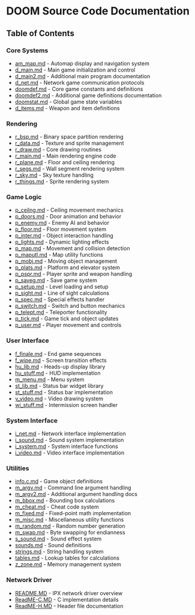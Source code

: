 # DOOM Source Code Documentation

## Table of Contents

### Core Systems
- [am_map.md](linuxdoom-1.10/docs/am_map.md) - Automap display and navigation system
- [d_main.md](linuxdoom-1.10/docs/d_main.md) - Main game initialization and control
- [d_main2.md](linuxdoom-1.10/docs/d_main2.md) - Additional main program documentation
- [d_net.md](linuxdoom-1.10/docs/d_net.md) - Network game communication protocols
- [doomdef.md](linuxdoom-1.10/docs/doomdef.md) - Core game constants and definitions
- [doomdef2.md](linuxdoom-1.10/docs/doomdef2.md) - Additional game definitions documentation
- [doomstat.md](linuxdoom-1.10/docs/doomstat.md) - Global game state variables
- [d_items.md](linuxdoom-1.10/docs/d_items.md) - Weapon and item definitions

### Rendering
- [r_bsp.md](linuxdoom-1.10/docs/r_bsp.md) - Binary space partition rendering
- [r_data.md](linuxdoom-1.10/docs/r_data.md) - Texture and sprite management
- [r_draw.md](linuxdoom-1.10/docs/r_draw.md) - Core drawing routines
- [r_main.md](linuxdoom-1.10/docs/r_main.md) - Main rendering engine code
- [r_plane.md](linuxdoom-1.10/docs/r_plane.md) - Floor and ceiling rendering
- [r_segs.md](linuxdoom-1.10/docs/r_segs.md) - Wall segment rendering system
- [r_sky.md](linuxdoom-1.10/docs/r_sky.md) - Sky texture handling
- [r_things.md](linuxdoom-1.10/docs/r_things.md) - Sprite rendering system

### Game Logic
- [p_ceilng.md](linuxdoom-1.10/docs/p_ceilng.md) - Ceiling movement mechanics
- [p_doors.md](linuxdoom-1.10/docs/p_doors.md) - Door animation and behavior
- [p_enemy.md](linuxdoom-1.10/docs/p_enemy.md) - Enemy AI and behavior
- [p_floor.md](linuxdoom-1.10/docs/p_floor.md) - Floor movement system
- [p_inter.md](linuxdoom-1.10/docs/p_inter.md) - Object interaction handling
- [p_lights.md](linuxdoom-1.10/docs/p_lights.md) - Dynamic lighting effects
- [p_map.md](linuxdoom-1.10/docs/p_map.md) - Movement and collision detection
- [p_maputl.md](linuxdoom-1.10/docs/p_maputl.md) - Map utility functions
- [p_mobj.md](linuxdoom-1.10/docs/p_mobj.md) - Moving object management
- [p_plats.md](linuxdoom-1.10/docs/p_plats.md) - Platform and elevator system
- [p_pspr.md](linuxdoom-1.10/docs/p_pspr.md) - Player sprite and weapon handling
- [p_saveg.md](linuxdoom-1.10/docs/p_saveg.md) - Save game system
- [p_setup.md](linuxdoom-1.10/docs/p_setup.md) - Level loading and setup
- [p_sight.md](linuxdoom-1.10/docs/p_sight.md) - Line of sight calculations
- [p_spec.md](linuxdoom-1.10/docs/p_spec.md) - Special effects handler
- [p_switch.md](linuxdoom-1.10/docs/p_switch.md) - Switch and button mechanics
- [p_telept.md](linuxdoom-1.10/docs/p_telept.md) - Teleporter functionality
- [p_tick.md](linuxdoom-1.10/docs/p_tick.md) - Game tick and object updates
- [p_user.md](linuxdoom-1.10/docs/p_user.md) - Player movement and controls

### User Interface
- [f_finale.md](linuxdoom-1.10/docs/f_finale.md) - End game sequences
- [f_wipe.md](linuxdoom-1.10/docs/f_wipe.md) - Screen transition effects
- [hu_lib.md](linuxdoom-1.10/docs/hu_lib.md) - Heads-up display library
- [hu_stuff.md](linuxdoom-1.10/docs/hu_stuff.md) - HUD implementation
- [m_menu.md](linuxdoom-1.10/docs/m_menu.md) - Menu system
- [st_lib.md](linuxdoom-1.10/docs/st_lib.md) - Status bar widget library
- [st_stuff.md](linuxdoom-1.10/docs/st_stuff.md) - Status bar implementation
- [v_video.md](linuxdoom-1.10/docs/v_video.md) - Video drawing system
- [wi_stuff.md](linuxdoom-1.10/docs/wi_stuff.md) - Intermission screen handler

### System Interface
- [i_net.md](linuxdoom-1.10/docs/i_net.md) - Network interface implementation
- [i_sound.md](linuxdoom-1.10/docs/i_sound.md) - Sound system implementation
- [i_system.md](linuxdoom-1.10/docs/i_system.md) - System interface functions
- [i_video.md](linuxdoom-1.10/docs/i_video.md) - Video interface implementation

### Utilities
- [info.c.md](linuxdoom-1.10/docs/info.c.md) - Game object definitions
- [m_argv.md](linuxdoom-1.10/docs/m_argv.md) - Command line argument handling
- [m_argv2.md](linuxdoom-1.10/docs/m_argv2.md) - Additional argument handling docs
- [m_bbox.md](linuxdoom-1.10/docs/m_bbox.md) - Bounding box calculations
- [m_cheat.md](linuxdoom-1.10/docs/m_cheat.md) - Cheat code system
- [m_fixed.md](linuxdoom-1.10/docs/m_fixed.md) - Fixed-point math implementation
- [m_misc.md](linuxdoom-1.10/docs/m_misc.md) - Miscellaneous utility functions
- [m_random.md](linuxdoom-1.10/docs/m_random.md) - Random number generation
- [m_swap.md](linuxdoom-1.10/docs/m_swap.md) - Byte swapping for endianness
- [s_sound.md](linuxdoom-1.10/docs/s_sound.md) - Sound effect system
- [sounds.md](linuxdoom-1.10/docs/sounds.md) - Sound definitions
- [strings.md](linuxdoom-1.10/docs/strings.md) - String handling system
- [tables.md](linuxdoom-1.10/docs/tables.md) - Lookup tables for calculations
- [z_zone.md](linuxdoom-1.10/docs/z_zone.md) - Memory management system

### Network Driver
- [README.MD](ipx/README.MD) - IPX network driver overview
- [ReadME-C.MD](ipx/ReadME-C.MD) - C implementation details
- [ReadME-H.MD](ipx/ReadME-H.MD) - Header file documentation
